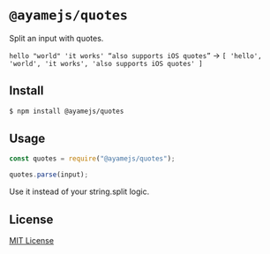 # `@ayamejs/quotes`
Split an input with quotes.

`hello "world" 'it works' “also supports iOS quotes”` -> `[ 'hello', 'world', 'it works', 'also supports iOS quotes' ]`

## Install
```sh
$ npm install @ayamejs/quotes
```

## Usage
```js
const quotes = require("@ayamejs/quotes");

quotes.parse(input);
```
Use it instead of your string.split logic.

## License
[MIT License](LICENSE)
